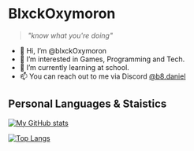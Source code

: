 # BlxckOxymoron

> *"know what you're doing"*

- 👋 Hi, I’m @blxckOxymoron
- 👀 I’m interested in Games, Programming and Tech.
- 🌱 I’m currently learning at school.
- 📫 You can reach out to me via Discord [@b8.daniel](https://discordapp.com/users/634832620521259008)

## Personal Languages & Staistics

[![My GitHub stats](https://github-readme-stats.vercel.app/api?username=blxckOxymoron&count_private=true&hide=issues,prs&show_icons=true&theme=dark)](https://github.com/anuraghazra/github-readme-stats)

[![Top Langs](https://github-readme-stats.vercel.app/api/top-langs/?username=blxckOxymoron&layout=compact&theme=dark)](https://github.com/anuraghazra/github-readme-stats)
